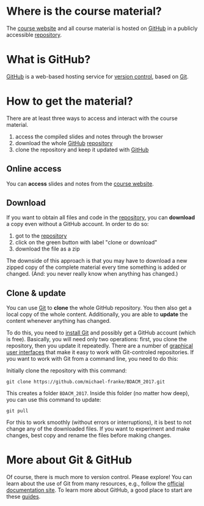 # Where is the course material?

The [course website](https://michael-franke.github.io/BDACM_2017/) and all course material is hosted on [GitHub](https://github.com) in a publicly accessible [repository](https://github.com/michael-franke/BDACM_2017).

# What is GitHub?

[GitHub](https://github.com) is a web-based hosting service for [version control](https://en.wikipedia.org/wiki/Repository_(version_control)), based on [Git](https://git-scm.com).

# How to get the material?

There are at least three ways to access and interact with the course material.

1. access the compiled slides and notes through the browser
2. download the whole [GitHub](https://github.com) [repository](https://github.com/michael-franke/BDACM_2017)
3. clone the repository and keep it updated with [GitHub](https://github.com)

## Online access

You can **access** slides and notes from the [course website](https://michael-franke.github.io/BDACM_2017/). 

## Download

If you want to obtain all files and code in the [repository](https://github.com/michael-franke/BDACM_2017), you can **download** a copy even without a GitHub account. In order to do so:

1. got to the [repository](https://github.com/michael-franke/BDACM_2017)
2. click on the green button with label "clone or download"
3. download the file as a zip

The downside of this approach is that you may have to download a new zipped copy of the complete material every time something is added or changed. (And: you never really know when anything has changed.) 

## Clone & update

You can use [Git](https://git-scm.com) to **clone** the whole GitHub repository. You then also get a local copy of the whole content. Additionally, you are able to **update** the content whenever anything has changed. 

To do this, you need to [install Git](https://git-scm.com/downloads) and possibly get a GitHub account (which is free). Basically, you will need only two operations: first, you clone the repository, then you update it repeatedly. There are a number of [graphical user interfaces](https://git-scm.com/downloads/guis) that make it easy to work with Git-controled repositories. If you want to work with Git from a command line, you need to do this:

Initially clone the repository with this command:

    git clone https://github.com/michael-franke/BDACM_2017.git

This creates a folder `BDACM_2017`. Inside this folder (no matter how deep), you can use this command to update:

    git pull
    
For this to work smoothly (without errors or interruptions), it is best to not change any of the downloaded files. If you want to experiment and make changes, best copy and rename the files before making changes.

# More about Git & GitHub

Of course, there is much more to version control. Please explore! You can learn about the use of Git from many resources, e.g., follow the [official documentation site](https://git-scm.com/doc). To learn more about GitHub, a good place to start are these [guides](https://guides.github.com).